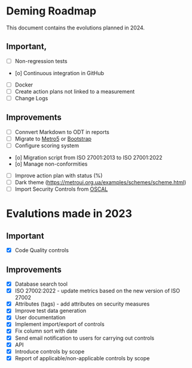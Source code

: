 # Deming Roadmap

This document contains the evolutions planned in 2024.

## Important,

* [ ] Non-regression tests
* [o] Continuous integration in GitHub
* [ ] Docker
* [ ] Create action plans not linked to a measurement
* [ ] Change Logs

## Improvements

* [ ] Connvert Markdown to ODT in reports
* [ ] Migrate to [Metro5](https://github.com/olton/metro5) or [Bootstrap](https://getbootstrap.com/)
* [ ] Configure scoring system
* [o] Migration script from ISO 27001:2013 to ISO 27001:2022
* [o] Manage non-conformities
* [ ] Improve action plan with status (%)
* [ ] Dark theme (https://metroui.org.ua/examples/schemes/scheme.html)
* [ ] Import Security Controls from [OSCAL](https://pages.nist.gov/OSCAL/)

# Evalutions made in 2023

## Important

* [x] Code Quality controls

## Improvements

* [x] Database search tool
* [x] ISO 27002:2022 - update metrics based on the new version of ISO 27002
* [x] Attributes (tags) - add attributes on security measures
* [x] Improve test data generation
* [x] User documentation
* [x] Implement import/export of controls
* [x] Fix column sort with date
* [x] Send email notification to users for carrying out controls
* [x] API
* [x] Introduce controls by scope
* [x] Report of applicable/non-applicable controls by scope
